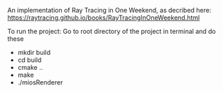 An implementation of Ray Tracing in One Weekend, as decribed here: https://raytracing.github.io/books/RayTracingInOneWeekend.html


To run the project:
Go to root directory of the project in terminal and do these

- mkdir build
- cd build
- cmake ..
- make
- ./miosRenderer

